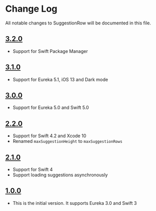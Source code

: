 # Change Log
All notable changes to SuggestionRow will be documented in this file.

## [3.2.0](https://github.com/EurekaCommunity/SuggestionRow/releases/tag/3.2.0)

* Support for Swift Package Manager

## [3.1.0](https://github.com/EurekaCommunity/SuggestionRow/releases/tag/3.1.0)

* Support for Eureka 5.1, iOS 13 and Dark mode

## [3.0.0](https://github.com/EurekaCommunity/SuggestionRow/releases/tag/3.0.0)

* Support for Eureka 5.0 and Swift 5.0

## [2.2.0](https://github.com/EurekaCommunity/SuggestionRow/releases/tag/2.2.0)

* Support for Swift 4.2 and Xcode 10
* Renamed `maxSuggestionHeight` to `maxSuggestionRows`

## [2.1.0](https://github.com/EurekaCommunity/SuggestionRow/releases/tag/2.1.0)

* Support for Swift 4
* Support loading suggestions asynchronously

## [1.0.0](https://github.com/EurekaCommunity/SuggestionRow/releases/tag/1.0.0)

* This is the initial version. It supports Eureka 3.0 and Swift 3
